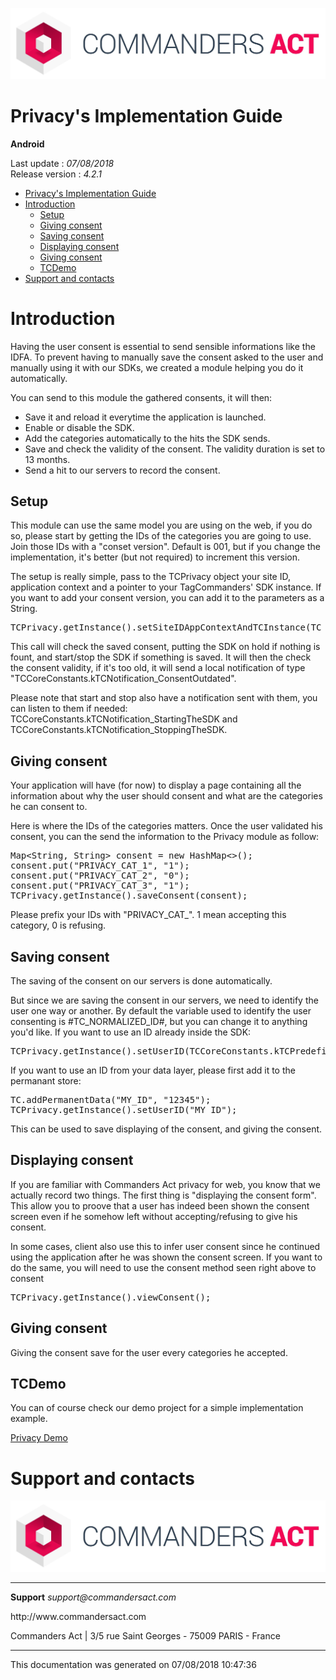 
<html>
<body>
<p><img alt="alt tag" src="../res/ca_logo.png" /></p>
<h1 id="privacys-implementation-guide">Privacy's Implementation Guide</h1>
<p><strong>Android</strong></p>
<p>Last update : <em>07/08/2018</em><br />
Release version : <em>4.2.1</em></p>
<p><div id="end_first_page" /></p>

<div class="toc">
<ul>
<li><a href="#privacys-implementation-guide">Privacy's Implementation Guide</a></li>
<li><a href="#introduction">Introduction</a><ul>
<li><a href="#setup">Setup</a></li>
<li><a href="#giving-consent">Giving consent</a></li>
<li><a href="#saving-consent">Saving consent</a></li>
<li><a href="#displaying-consent">Displaying consent</a></li>
<li><a href="#giving-consent_1">Giving consent</a></li>
<li><a href="#tcdemo">TCDemo</a></li>
</ul>
</li>
<li><a href="#support-and-contacts">Support and contacts</a></li>
</ul>
</div>
<h1 id="introduction">Introduction</h1>
<p>Having the user consent is essential to send sensible informations like the IDFA. To prevent having to manually save the consent asked to the user and manually using it with our SDKs, we created a module helping you do it automatically.</p>
<p>You can send to this module the gathered consents, it will then:</p>
<ul>
<li>Save it and reload it everytime the application is launched.</li>
<li>Enable or disable the SDK.</li>
<li>Add the categories automatically to the hits the SDK sends.</li>
<li>Save and check the validity of the consent. The validity duration is set to 13 months.</li>
<li>Send a hit to our servers to record the consent.</li>
</ul>
<h2 id="setup">Setup</h2>
<p>This module can use the same model you are using on the web, if you do so, please start by getting the IDs of the categories you are going to use.
Join those IDs with a "conset version". Default is 001, but if you change the implementation, it's better (but not required) to increment this version.</p>
<p>The setup is really simple, pass to the TCPrivacy object your site ID, application context and a pointer to your TagCommanders' SDK instance. If you want to add your consent version, you can add it to the parameters as a String.</p>
<div class="codehilite"><pre><span></span><span class="n">TCPrivacy</span><span class="o">.</span><span class="na">getInstance</span><span class="o">().</span><span class="na">setSiteIDAppContextAndTCInstance</span><span class="o">(</span><span class="n">TC_SITE_ID</span><span class="o">,</span> <span class="n">context</span><span class="o">,</span> <span class="n">TC</span><span class="o">);</span>
</pre></div>


<p>This call will check the saved consent, putting the SDK on hold if nothing is fount, and start/stop the SDK if something is saved.
It will then the check the consent validity, if it's too old, it will send a local notification of type "TCCoreConstants.kTCNotification_ConsentOutdated".</p>
<p>Please note that start and stop also have a notification sent with them, you can listen to them if needed: TCCoreConstants.kTCNotification_StartingTheSDK and TCCoreConstants.kTCNotification_StoppingTheSDK.</p>
<h2 id="giving-consent">Giving consent</h2>
<p>Your application will have (for now) to display a page containing all the information about why the user should consent and what are the categories he can consent to.</p>
<p>Here is where the IDs of the categories matters. Once the user validated his consent, you can the send the information to the Privacy module as follow:</p>
<div class="codehilite"><pre><span></span><span class="n">Map</span><span class="o">&lt;</span><span class="n">String</span><span class="o">,</span> <span class="n">String</span><span class="o">&gt;</span> <span class="n">consent</span> <span class="o">=</span> <span class="k">new</span> <span class="n">HashMap</span><span class="o">&lt;&gt;();</span>
<span class="n">consent</span><span class="o">.</span><span class="na">put</span><span class="o">(</span><span class="s">&quot;PRIVACY_CAT_1&quot;</span><span class="o">,</span> <span class="s">&quot;1&quot;</span><span class="o">);</span>
<span class="n">consent</span><span class="o">.</span><span class="na">put</span><span class="o">(</span><span class="s">&quot;PRIVACY_CAT_2&quot;</span><span class="o">,</span> <span class="s">&quot;0&quot;</span><span class="o">);</span>
<span class="n">consent</span><span class="o">.</span><span class="na">put</span><span class="o">(</span><span class="s">&quot;PRIVACY_CAT_3&quot;</span><span class="o">,</span> <span class="s">&quot;1&quot;</span><span class="o">);</span>
<span class="n">TCPrivacy</span><span class="o">.</span><span class="na">getInstance</span><span class="o">().</span><span class="na">saveConsent</span><span class="o">(</span><span class="n">consent</span><span class="o">);</span>
</pre></div>


<p>Please prefix your IDs with "PRIVACY_CAT_". 1 mean accepting this category, 0 is refusing.</p>
<h2 id="saving-consent">Saving consent</h2>
<p>The saving of the consent on our servers is done automatically.</p>
<p>But since we are saving the consent in our servers, we need to identify the user one way or another. By default the variable used to identify the user consenting is #TC_NORMALIZED_ID#, but you can change it to anything you'd like.
If you want to use an ID already inside the SDK:</p>
<div class="codehilite"><pre><span></span><span class="n">TCPrivacy</span><span class="o">.</span><span class="na">getInstance</span><span class="o">().</span><span class="na">setUserID</span><span class="o">(</span><span class="n">TCCoreConstants</span><span class="o">.</span><span class="na">kTCPredefinedVariable_SDKID</span><span class="o">);</span>
</pre></div>


<p>If you want to use an ID from your data layer, please first add it to the permanant store:</p>
<div class="codehilite"><pre><span></span><span class="n">TC</span><span class="o">.</span><span class="na">addPermanentData</span><span class="o">(</span><span class="s">&quot;MY_ID&quot;</span><span class="o">,</span> <span class="s">&quot;12345&quot;</span><span class="o">);</span>
<span class="n">TCPrivacy</span><span class="o">.</span><span class="na">getInstance</span><span class="o">().</span><span class="na">setUserID</span><span class="o">(</span><span class="s">&quot;MY_ID&quot;</span><span class="o">);</span>
</pre></div>


<p>This can be used to save displaying of the consent, and giving the consent.</p>
<h2 id="displaying-consent">Displaying consent</h2>
<p>If you are familiar with Commanders Act privacy for web, you know that we actually record two things. The first thing is "displaying the consent form".
This allow you to proove that a user has indeed been shown the consent screen even if he somehow left without accepting/refusing to give his consent.</p>
<p>In some cases, client also use this to infer user consent since he continued using the application after he was shown the consent screen. If you want to do the same, you will need to use the consent method seen right above to consent</p>
<div class="codehilite"><pre><span></span><span class="n">TCPrivacy</span><span class="o">.</span><span class="na">getInstance</span><span class="o">().</span><span class="na">viewConsent</span><span class="o">();</span>
</pre></div>


<h2 id="giving-consent_1">Giving consent</h2>
<p>Giving the consent save for the user every categories he accepted.</p>
<h2 id="tcdemo">TCDemo</h2>
<p>You can of course check our demo project for a simple implementation example.</p>
<p><a href="https://github.com/TagCommander/Privacy-Demo/tree/master/Android">Privacy Demo</a></p>
<h1 id="support-and-contacts">Support and contacts</h1>
<p><img alt="alt tag" src="../res/ca_logo.png" /></p>
<hr />
<p><strong>Support</strong>
<em>support@commandersact.com</em></p>
<p>http://www.commandersact.com</p>
<p>Commanders Act | 3/5 rue Saint Georges - 75009 PARIS - France</p>
<hr />
<p>This documentation was generated on 07/08/2018 10:47:36</p>
</body>
</html>